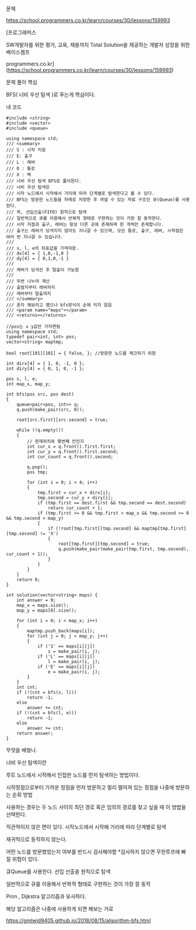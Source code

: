 문제

<https://school.programmers.co.kr/learn/courses/30/lessons/159993>

[프로그래머스

SW개발자를 위한 평가, 교육, 채용까지 Total Solution을 제공하는 개발자 성장을 위한 베이스캠프

programmers.co.kr](https://school.programmers.co.kr/learn/courses/30/lessons/159993)

문제 풀이 핵심

BFS( 너비 우선 탐색 )로 푸는게 핵심이다.

내 코드

```
#include <string>
#include <vector>
#include <queue>

using namespace std;
/// <summary>
/// S : 시작 지점
/// E: 출구
/// L : 레버
/// O : 통로
/// X : 벽
/// 너비 우선 탐색 BFS로 풀이한다.
/// 너비 우선 탐색은 
/// 시작 노드에서 시작해서 거리에 따라 단계별로 탐색한다고 볼 수 있다.
/// BFS는 방문한 노드들을 차례로 저장한 후 꺼낼 수 있는 자료 구조인 큐(Queue)를 사용한다.
/// 즉, 선입선출(FIFO) 원칙으로 탐색
/// 일반적으로 큐를 이용해서 반복적 형태로 구현하는 것이 가장 잘 동작한다.
/// 시작 지점과 출구, 레버는 항상 다른 곳에 존재하며 한 개씩만 존재합니다.
/// 출구는 레버가 당겨지지 않아도 지나갈 수 있으며, 모든 통로, 출구, 레버, 시작점은 여러 번 지나갈 수 있습니다.
///
/// s, l, e의 좌표값을 가져야함.
/// dx[4] = { 1,0,-1,0 }
/// dy[4] = { 0,1,0,-1 }
/// 
/// 래버가 당겨진 후 탈출이 가능함
/// 
/// 두번 나누어 계산
/// 출발지부터 레버까지 
/// 레버부터 탈출까지
/// </summary>
/// 혼자 해보러고 했으나 bfs방식이 손에 익지 않음
/// <param name="maps"></param>
/// <returns></returns>

//pos는 x y값만 가지면됨
using namespace std;
typedef pair<int, int> pos;
vector<string> maptmp;

bool root[101][101] = { false, }; //방문한 노드를 체크하기 위함

int dirx[4] = { 1, 0, -1, 0 };
int diry[4] = { 0, 1, 0, -1 };

pos s, l, e;
int map_x, map_y;

int bfs(pos src, pos dest)
{
    queue<pair<pos, int>> q;
    q.push(make_pair(src, 0));

    root[src.first][src.second] = true;

    while (!q.empty())
    {
        // 현재위치와 몇번째 칸인지
        int cur_x = q.front().first.first;
        int cur_y = q.front().first.second;
        int cur_count = q.front().second;

        q.pop();
        pos tmp;
        
        for (int i = 0; i < 4; i++)
        {
            tmp.first = cur_x + dirx[i];
            tmp.second = cur_y + diry[i];
            if (tmp.first == dest.first && tmp.second == dest.second)
                return cur_count + 1;
            if (tmp.first >= 0 && tmp.first < map_x && tmp.second >= 0 && tmp.second < map_y)
            {
                if (!root[tmp.first][tmp.second] && maptmp[tmp.first][tmp.second] != 'X')
                {
                    root[tmp.first][tmp.second] = true;
                    q.push(make_pair(make_pair(tmp.first, tmp.second), cur_count + 1));
                }
            }
        }
    }
    return 0;
}

int solution(vector<string> maps) {
    int answer = 0;
    map_x = maps.size();
    map_y = maps[0].size(); 

    for (int i = 0; i < map_x; i++)
    {
        maptmp.push_back(maps[i]);
        for (int j = 0; j < map_y; j++)
        {
            if ('S' == maps[i][j])
                s = make_pair(i, j);
            if ('L' == maps[i][j])
                l = make_pair(i, j);
            if ('E' == maps[i][j])
                e = make_pair(i, j);
        }
    }
    int cnt;
    if (!(cnt = bfs(s, l)))
        return -1;
    else
        answer += cnt;
    if (!(cnt = bfs(l, e)))
        return -1;
    else
        answer += cnt;
    return answer;
}
```

무엇을 배웠나.

너비 우선 탐색이란

루트 노드에서 시작해서 인접한 노드를 먼저 탐색하는 방법이다.

시작정점으로부터 가까운 정점을 먼저 방문하고 멀리 떨어져 있는 정점을 나중에 방문하는 순회 방법

사용하는 경우는 두 노드 사이의 최단 경로 혹은 임의의 경로를 찾고 싶을 때 이 방법을 선택한다.

직관적이지 않은 면이 있다. 시작노드에서 시작해 거리에 따라 단계별로 탐색

재귀적으로 동작하지 않는다.

어떤 노드를 방문했었는지 여부를 반드시 검사해야함 \*검사하지 않으면 무한루프에 빠질 위험이 있다.

큐Queue를 사용한다. 선입 선출을 원칙으로 탐색

일반적으로 큐를 이용해서 반복적 형태로 구현하는 것이 가장 잘 동작

Prim , Dijkstra 알고리즘과 유사하다.

해당 알고리즘은 나중에 사용하게 되면 해보는 거로

<https://gmlwjd9405.github.io/2018/08/15/algorithm-bfs.html>